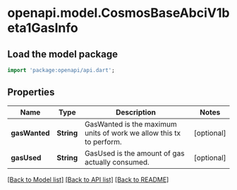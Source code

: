 # openapi.model.CosmosBaseAbciV1beta1GasInfo

## Load the model package
```dart
import 'package:openapi/api.dart';
```

## Properties
Name | Type | Description | Notes
------------ | ------------- | ------------- | -------------
**gasWanted** | **String** | GasWanted is the maximum units of work we allow this tx to perform. | [optional] 
**gasUsed** | **String** | GasUsed is the amount of gas actually consumed. | [optional] 

[[Back to Model list]](../README.md#documentation-for-models) [[Back to API list]](../README.md#documentation-for-api-endpoints) [[Back to README]](../README.md)



